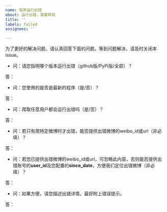 ```yaml
---
name: 程序运行出错
about: 运行出错，需要帮助
title: ''
labels: failed
assignees: ''

---
```


为了更好的解决问题，请认真回答下面的问题。等到问题解决，请及时关闭本issue。

- 问：请您指明哪个版本运行出错（github版/PyPi版/全部）？

答：

- 问：您使用的是否是最新的程序（是/否）？

答：

- 问：爬取任意用户都会运行出错吗（是/否）？

答：

- 问：若只有爬特定微博时才出错，能否提供出错微博的weibo_id或url（非必填）？

答：

- 问：若您已提供出错微博的weibo_id或url，可忽略此内容，否则能否提供出错账号的**user_id**及您配置的**since_date**，方便我们定位出错微博（非必填）？

答：

- 问：如果方便，请您描述出错详情，最好附上错误提示。

答：
